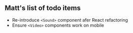 ## Matt's list of todo items

* Re-introduce `<Sound>` component afer React refactoring
* Ensure `<Video>` components work on mobile
